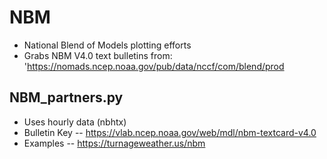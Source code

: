# NBM
- National Blend of Models plotting efforts
- Grabs NBM V4.0 text bulletins from:
'https://nomads.ncep.noaa.gov/pub/data/nccf/com/blend/prod

## NBM_partners.py
- Uses hourly data  (nbhtx)
- Bulletin Key -- https://vlab.ncep.noaa.gov/web/mdl/nbm-textcard-v4.0
- Examples -- https://turnageweather.us/nbm
